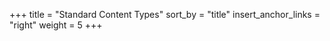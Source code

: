 +++
title = "Standard Content Types"
sort_by = "title"
insert_anchor_links = "right"
weight = 5
+++
